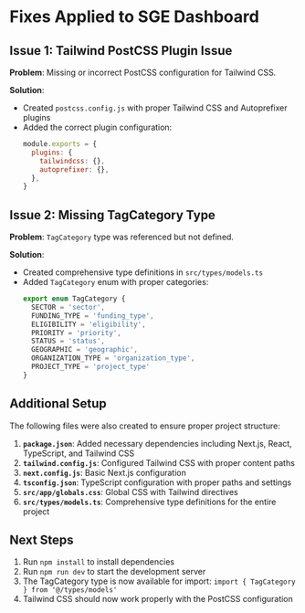 # Fixes Applied to SGE Dashboard

## Issue 1: Tailwind PostCSS Plugin Issue

**Problem**: Missing or incorrect PostCSS configuration for Tailwind CSS.

**Solution**: 
- Created `postcss.config.js` with proper Tailwind CSS and Autoprefixer plugins
- Added the correct plugin configuration:
  ```javascript
  module.exports = {
    plugins: {
      tailwindcss: {},
      autoprefixer: {},
    },
  }
  ```

## Issue 2: Missing TagCategory Type

**Problem**: `TagCategory` type was referenced but not defined.

**Solution**: 
- Created comprehensive type definitions in `src/types/models.ts`
- Added `TagCategory` enum with proper categories:
  ```typescript
  export enum TagCategory {
    SECTOR = 'sector',
    FUNDING_TYPE = 'funding_type',
    ELIGIBILITY = 'eligibility',
    PRIORITY = 'priority',
    STATUS = 'status',
    GEOGRAPHIC = 'geographic',
    ORGANIZATION_TYPE = 'organization_type',
    PROJECT_TYPE = 'project_type'
  }
  ```

## Additional Setup

The following files were also created to ensure proper project structure:

1. **`package.json`**: Added necessary dependencies including Next.js, React, TypeScript, and Tailwind CSS
2. **`tailwind.config.js`**: Configured Tailwind CSS with proper content paths
3. **`next.config.js`**: Basic Next.js configuration
4. **`tsconfig.json`**: TypeScript configuration with proper paths and settings
5. **`src/app/globals.css`**: Global CSS with Tailwind directives
6. **`src/types/models.ts`**: Comprehensive type definitions for the entire project

## Next Steps

1. Run `npm install` to install dependencies
2. Run `npm run dev` to start the development server
3. The TagCategory type is now available for import: `import { TagCategory } from '@/types/models'`
4. Tailwind CSS should now work properly with the PostCSS configuration